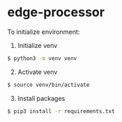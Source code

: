 # edge-processor

To initialize environment:
1. Initialize venv
```bash
$ python3 -m venv venv
```
2. Activate venv
```bash
$ source venv/bin/activate
```
3. Install packages
```bash
$ pip3 install -r requirements.txt
```
